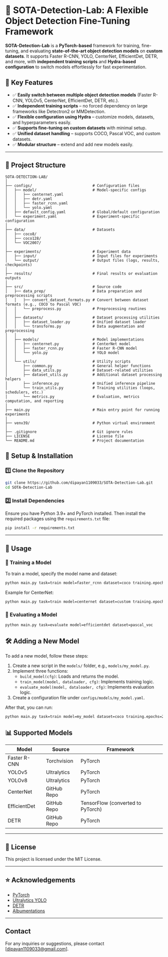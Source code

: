 # 🚀 SOTA-Detection-Lab: A Flexible Object Detection Fine-Tuning Framework

**SOTA-Detection-Lab** is a **PyTorch-based** framework for training, fine-tuning, and evaluating **state-of-the-art object detection models** on **custom datasets**. It supports Faster R-CNN, YOLO, CenterNet, EfficientDet, DETR, and more, with **independent training scripts** and **Hydra-based configuration** to switch models effortlessly for fast experimentation.

## 📌 Key Features
- ✅ **Easily switch between multiple object detection models** (Faster R-CNN, YOLOv5, CenterNet, EfficientDet, DETR, etc.).
- ✅ **Independent training scripts** – no forced dependency on large frameworks like Detectron2 or MMDetection.
- ✅ **Flexible configuration using Hydra** – customize models, datasets, and hyperparameters easily.
- ✅ **Supports fine-tuning on custom datasets** with minimal setup.
- ✅ **Unified dataset handling** – supports COCO, Pascal VOC, and custom datasets.
- ✅ **Modular structure** – extend and add new models easily.

---

## 📂 Project Structure

```plaintext
SOTA-DETECTION-LAB/
│
├── configs/                           # Configuration files
│   ├── model/                         # Model-specific configs
│   │   ├── centernet.yaml
│   │   ├── detr.yaml
│   │   ├── faster_rcnn.yaml
│   │   └── yolo.yaml
│   ├── default_config.yaml            # Global/default configuration
│   └── experiment.yaml                # Experiment-specific configuration
│
├── data/                              # Datasets
│   ├── coco8/
│   ├── coco128/
│   └── VOC2007/
│
├── experiments/                       # Experiment data
│   ├── input/                         # Input files for experiments
│   └── output/                        # Output files (logs, results, checkpoints)
│
├── results/                           # Final results or evaluation outputs
│
├── src/                               # Source code
│   ├── data_prep/                     # Data preparation and preprocessing scripts
│   │   ├── convert_dataset_formats.py # Convert between dataset formats (e.g., COCO to Pascal VOC)
│   │   └── preprocess.py              # Preprocessing routines
│   │
│   ├── datasets/                      # Dataset processing utilities
│   │   ├── dataset_loader.py          # Unified dataset loader
│   │   └── transforms.py              # Data augmentation and preprocessing
│   │
│   ├── models/                        # Model implementations
│   │   ├── centernet.py               # CenterNet model
│   │   ├── faster_rcnn.py             # Faster R-CNN model
│   │   └── yolo.py                    # YOLO model
│   │
│   └── utils/                         # Utility scripts
│       ├── common.py                  # General helper functions
│       ├── data_utils.py              # Dataset-related utilities
│       ├── dataset_utils.py           # Additional dataset processing helpers
│       ├── inference.py               # Unified inference pipeline
│       └── train_utils.py             # Training utilities (loops, schedulers, etc.)
│       └── metrics.py                 # Evaluation, metrics computation, and reporting
│
├── main.py                            # Main entry point for running experiments
│
├── venv39/                            # Python virtual environment
│
├── .gitignore                         # Git ignore rules
├── LICENSE                            # License file
└── README.md                          # Project documentation

```



## 📖 Setup & Installation

### **1️⃣ Clone the Repository**

```bash
git clone https://github.com/dipayan1109033/SOTA-Detection-Lab.git
cd SOTA-Detection-Lab
```

### **2️⃣ Install Dependencies**

Ensure you have Python 3.9+ and PyTorch installed. Then install the required packages using the `requirements.txt` file:


```bash
pip install -r requirements.txt
```

---

## 🚀 Usage


### 🔹 Training a Model

To train a model, specify the model name and dataset:


```bash
python main.py task=train model=faster_rcnn dataset=coco training.epochs=30
```

Example for CenterNet:

```bash
python main.py task=train model=centernet dataset=custom training.epochs=50
```

### 🔹 Evaluating a Model
```bash
python main.py task=evaluate model=efficientdet dataset=pascal_voc
```




## 🛠️ Adding a New Model

To add a new model, follow these steps:

1. Create a new script in the `models/` folder, e.g., `models/my_model.py`.
2. Implement three functions:
   - `build_model(cfg)`: Loads and returns the model.
   - `train_model(model, dataloader, cfg)`: Implements training logic.
   - `evaluate_model(model, dataloader, cfg)`: Implements evaluation logic.
3. Create a configuration file under `configs/models/my_model.yaml`.

After that, you can run:

```sh
python main.py task=train model=my_model dataset=coco training.epochs=20
```




## 📊 Supported Models

| Model         | Source          | Framework                        |
|--------------|----------------|----------------------------------|
| Faster R-CNN | Torchvision     | PyTorch                          |
| YOLOv5       | Ultralytics     | PyTorch                          |
| YOLOv8       | Ultralytics     | PyTorch                          |
| CenterNet    | GitHub Repo     | PyTorch                          |
| EfficientDet | GitHub Repo     | TensorFlow (converted to PyTorch) |
| DETR         | GitHub Repo     | PyTorch                          |


---

## 📜 License

This project is licensed under the MIT License.

---

## ⭐ Acknowledgements

- [PyTorch](https://pytorch.org/)
- [Ultralytics YOLO](https://github.com/ultralytics/yolov5)
- [DETR](https://github.com/facebookresearch/detectron2)
- [Albumentations](https://albumentations.ai/)

---

## Contact

For any inquiries or suggestions, please contact [dipayan1109033@gmail.com].

